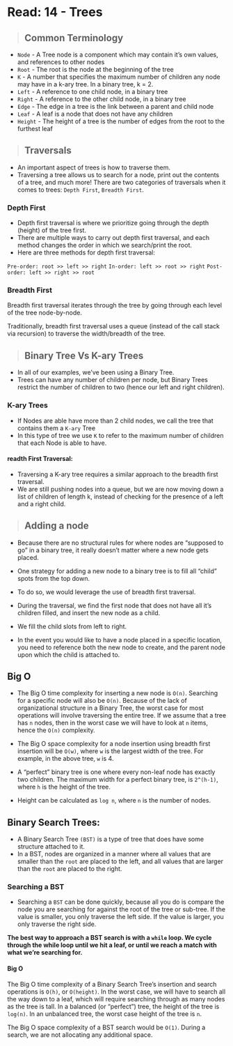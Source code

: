 # Read: 14 - Trees

>## Common Terminology

- `Node` - A Tree node is a component which may contain it’s own values, and references to other nodes
- `Root` - The root is the node at the beginning of the tree
- `K` - A number that specifies the maximum number of children any node may have in a k-ary tree. In a binary tree, k = 2.
- `Left` - A reference to one child node, in a binary tree
- `Right` - A reference to the other child node, in a binary tree
- `Edge` - The edge in a tree is the link between a parent and child node
- `Leaf` - A leaf is a node that does not have any children
- `Height` - The height of a tree is the number of edges from the root to the furthest leaf

>## Traversals

- An important aspect of trees is how to traverse them.
- Traversing a tree allows us to search for a node, print out the contents of a tree, and much more! There are two categories of traversals when it comes to trees: `Depth First`, `Breadth First`.

### Depth First

- Depth first traversal is where we prioritize going through the depth (height) of the tree first.
- There are multiple ways to carry out depth first traversal, and each method changes the order in which we search/print the root.
- Here are three methods for depth first traversal:

`Pre-order: root >> left >> right`
`In-order: left >> root >> right`
`Post-order: left >> right >> root`

### Breadth First

Breadth first traversal iterates through the tree by going through each level of the tree node-by-node.

Traditionally, breadth first traversal uses a queue (instead of the call stack via recursion) to traverse the width/breadth of the tree.


>## Binary Tree Vs K-ary Trees

- In all of our examples, we’ve been using a Binary Tree.
- Trees can have any number of children per node, but Binary Trees restrict the number of children to two (hence our left and right children).

### K-ary Trees

- If Nodes are able have more than 2 child nodes, we call the tree that contains them a `K-ary` Tree
- In this type of tree we use `K` to refer to the maximum number of children that each Node is able to have.

#### readth First Traversal:

- Traversing a K-ary tree requires a similar approach to the breadth first traversal.
- We are still pushing nodes into a queue, but we are now moving down a list of children of length k, instead of checking for the presence of a left and a right child.

>## Adding a node

- Because there are no structural rules for where nodes are “supposed to go” in a binary tree, it really doesn’t matter where a new node gets placed.

- One strategy for adding a new node to a binary tree is to fill all “child” spots from the top down.
- To do so, we would leverage the use of breadth first traversal.
- During the traversal, we find the first node that does not have all it’s children filled, and insert the new node as a child.
- We fill the child slots from left to right.

* In the event you would like to have a node placed in a specific location, you need to reference both the new node to create, and the parent node upon which the child is attached to.

## Big O

- The Big O time complexity for inserting a new node is `O(n)`. Searching for a specific node will also be `O(n)`. Because of the lack of organizational structure in a Binary Tree, the worst case for most operations will involve traversing the entire tree. If we assume that a tree has `n` nodes, then in the worst case we will have to look at `n` items, hence the `O(n)` complexity.

- The Big O space complexity for a node insertion using breadth first insertion will be `O(w)`, where `w` is the largest width of the tree. For example, in the above tree, `w` is 4.

- A “perfect” binary tree is one where every non-leaf node has exactly two children. The maximum width for a perfect binary tree, is `2^(h-1)`, where `h` is the height of the tree.

- Height can be calculated as `log n`, where `n` is the number of nodes.

## Binary Search Trees:

- A Binary Search Tree `(BST)` is a type of tree that does have some structure attached to it.
- In a BST, nodes are organized in a manner where all values that are smaller than the `root` are placed to the left, and all values that are larger than the `root` are placed to the right.

### Searching a BST

- Searching a `BST` can be done quickly, because all you do is compare the node you are searching for against the root of the tree or sub-tree. If the value is smaller, you only traverse the left side. If the value is larger, you only traverse the right side.

**The best way to approach a BST search is with a `while` loop. We cycle through the while loop until we hit a leaf, or until we reach a match with what we’re searching for.**

#### Big O

The Big O time complexity of a Binary Search Tree’s insertion and search operations is `O(h)`, or `O(height)`. In the worst case, we will have to search all the way down to a leaf, which will require searching through as many nodes as the tree is tall. In a balanced (or “perfect”) tree, the height of the tree is `log(n)`. In an unbalanced tree, the worst case height of the tree is `n`.

The Big O space complexity of a BST search would be `O(1)`. During a search, we are not allocating any additional space.
